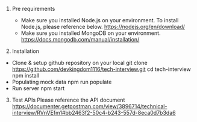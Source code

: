 
1. Pre requirements
   * Make sure you installed Node.js on your environment.
     To install Node.js, please reference below.
     https://nodejs.org/en/download/
   * Make sure you installed MongoDB on your environment.
     https://docs.mongodb.com/manual/installation/
     
2. Installation
  * Clone & setup github repository on your local
    git clone https://github.com/devkingdom1116/tech-interview.git
    cd tech-interview
    npm install
  * Populating mock data
    npm run populate
  * Run server
    npm start
    
3. Test APIs
  Please reference the API document
  https://documenter.getpostman.com/view/3896714/technical-interview/RVnVEfm1#bb2463f2-50c4-b243-557d-8eca0d7b3da6
